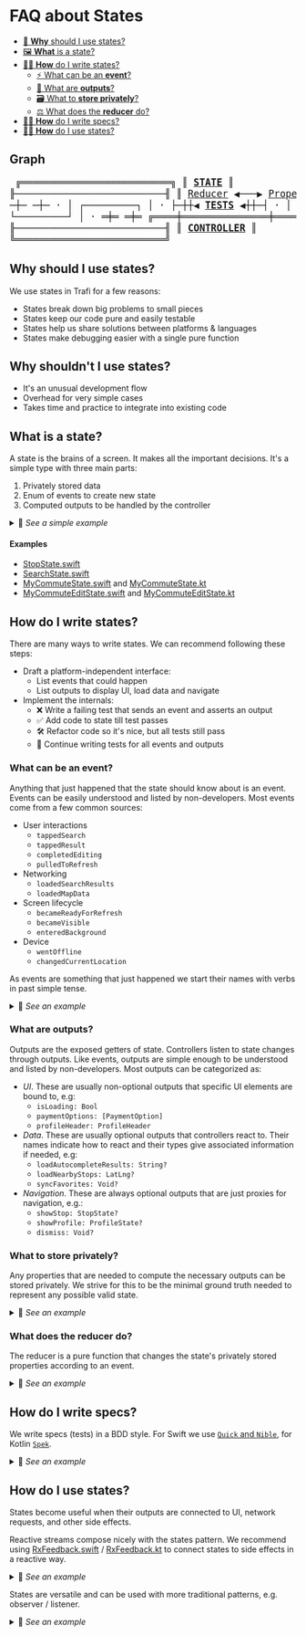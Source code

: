 # FAQ about States

- [🤔 **Why** should I use states?](#why-should-i-use-states)
- [🖼 **What** is a state?](#what-is-a-state)
- [👨‍🎨 **How** do I write states?](#how-do-i-write-states)
  - [⚡️ What can be an **event**?](#what-can-be-an-event)
  - [📣 What are **outputs**?](#what-are-outputs)
  - [🗃 What to **store privately**?](#what-to-store-privately)
  - [⚖️ What does the **reducer** do?](#what-does-the-reducer-do)
- [👨‍🔬 **How** do I write specs?](#how-do-i-write-specs)
- [👨‍🔧 **How** do I use states?](#how-do-i-use-states)

## Graph

<big><pre>
╔══════════════════════════╗
║          [**STATE**](#how-do-i-write-states)           ║
╟──────────────────────────╢
║ [Reducer](#what-does-the-reducer-do) ◀───▶ [Properties](#what-to-store-privately) ║
║    ▲               │     ║
║    │               ▼     ║
║  [Events](#what-can-be-an-event)         [Outputs](#what-are-outputs)  ║
╚════╪═══════════════╪═════╝
·   ─┼─             ─┼─
·    │  ┌─────────┐  │
·    ├─┼┼◀ [**TESTS**](#how-do-i-write-specs) ◀┼┼─┤
·    │  └─────────┘  │
·   ═╪═             ═╪═
╔════╪═══════════════╪═════╗
║    └─◀ [Feedback ↻](#how-do-i-use-states) ◀┘     ║
╟──────────────────────────╢
║        [**CONTROLLER**](#how-do-i-use-states)        ║
╚══════════════════════════╝
</pre></big>

## Why should I use states?

We use states in Trafi for a few reasons:
- States break down big problems to small pieces
- States keep our code pure and easily testable
- States help us share solutions between platforms & languages
- States make debugging easier with a single pure function

## Why shouldn't I use states?
- It's an unusual development flow
- Overhead for very simple cases
- Takes time and practice to integrate into existing code

## What is a state?

A state is the brains of a screen. It makes all the important decisions. It's a simple type with three main parts:
1. Privately stored data
2. Enum of events to create new state
3. Computed outputs to be handled by the controller

<details>
<summary>🔎 <i>See a simple example</i></summary>

#### Swift
```swift
struct CoinState {

  // 1. Privately stored data
  private var isHeads: Bool = true
  
  // 2. Enum of events
  enum Event {
    case flipToHeads
    case flipToTails
  }
  // .. to create new state
  static func reduce(state: CoinState, event: Event) -> CoinState {
    switch event {
    case .flipToHeads: return CoinState(isHeads: true)
    case .flipToTails: return CoinState(isHeads: false)
    }
  }
  
  // 3. Computed outputs to be handled by the controller
  var coinSide: String {
    return isHeads ? "Heads" : "Tails"
  }
}
```

#### Kotlin
```kotlin

data class CoinState(
    // 1. Privately stored data
    private val isHeads: Boolean = true
)

// 2. Enum of events
sealed class Event {
    object FlipToHeads : Event()
    object FlipToTails : Event()
}

// .. to create new state
fun CoinState.reduce(event: Event) = when(event) {
    FlipToHeads -> copy(isHeads = true)
    FlipToTails -> copy(isHeads = false)
}
  
// 3. Computed outputs to be handled by the controller
val CoinState.coinSide: String get() {
    return isHeads ? "Heads" : "Tails"
}

```

</details>

#### Examples
- [StopState.swift](https://github.com/trafi/trafi-publictransport-ios/blob/develop/PublicTransport/Stop/StopState.swift)
- [SearchState.swift](https://github.com/trafi/trafi-publictransport-ios/blob/develop/PublicTransport/Search/SearchState.swift)
- [MyCommuteState.swift](https://github.com/trafi/trafi-ios/blob/feature/my-commute/trafi/Code/MyCommute/MyCommuteState.swift) and [MyCommuteState.kt](https://github.com/trafi/trafi-android/blob/my-commute/trafi/src/main/java/com/trafi/android/ui/mycommute/MyCommuteState.kt)
- [MyCommuteEditState.swift](https://github.com/trafi/trafi-ios/blob/feature/my-commute/trafi/Code/MyCommute/MyCommuteEdit/MyCommuteEditState.swift) and [MyCommuteEditState.kt](https://github.com/trafi/trafi-android/blob/my-commute/trafi/src/main/java/com/trafi/android/ui/mycommute/edit/MyCommuteEditState.kt)

## How do I write states?
There are many ways to write states. We can recommend following these steps:
- Draft a platform-independent interface:
  - List events that could happen
  - List outputs to display UI, load data and navigate
- Implement the internals:
  - ❌ Write a failing test that sends an event and asserts an output
  - ✅ Add code to state till test passes
  - 🛠 Refactor code so it's nice, but all tests still pass
  - 🔁 Continue writing tests for all events and outputs

### What can be an event?
Anything that just happened that the state should know about is an event. Events can be easily understood and listed by non-developers. Most events come from a few common sources:
- User interactions
  - `tappedSearch`
  - `tappedResult`
  - `completedEditing`
  - `pulledToRefresh`
- Networking
  - `loadedSearchResults`
  - `loadedMapData`
- Screen lifecycle
  - `becameReadyForRefresh`
  - `becameVisible`
  - `enteredBackground`
- Device
  - `wentOffline`
  - `changedCurrentLocation`

As events are something that just happened we start their names with verbs in past simple tense.

<details>
<summary>🔎 <i>See an example</i></summary>
  
#### Swift
```swift
struct MyCommuteState {
  enum Event {
    case refetched(MyCommuteResponse)
    case wentOffline
    case loggedIn(Bool)
    case activatedTab(index: Int)
    case tappedFavorite(MyCommuteTrackStopFavorite)
    case tappedFeedback(MyCommuteUseCase, MyCommuteFeedbackRating)
    case completedFeedback(String)
  }
}
```

#### Kotlin
```kotlin
data class MyCommuteState(/**/)

sealed class Event {
    data class Refetched(val response: MyCommuteResponse) : Event()
    object WentOffline : Event()
    data class LoggedIn(val isLoggedIn: Boolean) : Event()
    data class ActivatedTab(val index: Int) : Event()
    data class TappedFavorite(val favorite: MyCommuteTrackStopFavorite) : Event()
    data class TappedFeedback(val feedback: Feedback) : Event()
    data class CompletedFeedback(val message: String) : Event()
}
```

</details>

### What are outputs?
Outputs are the exposed getters of state. Controllers listen to state changes through outputs. Like events, outputs are simple enough to be understood and listed by non-developers. Most outputs can be categorized as:
- _UI_. These are usually non-optional outputs that specific UI elements are bound to, e.g:
  - `isLoading: Bool`
  - `paymentOptions: [PaymentOption]`
  - `profileHeader: ProfileHeader`
- _Data_. These are usually optional outputs that controllers react to. Their names indicate how to react and their types give associated information if needed, e.g:
  - `loadAutocompleteResults: String?`
  - `loadNearbyStops: LatLng?`
  - `syncFavorites: Void?`
- _Navigation_. These are always optional outputs that are just proxies for navigation, e.g.:
  - `showStop: StopState?`
  - `showProfile: ProfileState?`
  - `dismiss: Void?`

### What to store privately?
Any properties that are needed to compute the necessary outputs can be stored privately. We strive for this to be the minimal ground truth needed to represent any possible valid state.

<details>
<summary>🔎 <i>See an example</i></summary>
  
#### Swift
```swift
struct PhoneVerificationState {
    private let phoneNumber: String
    private var waitBeforeRetrySeconds: Int
}
```

#### Kotlin
```kotlin
data class PhoneVerificationState(
    private val phoneNumber: String,
    private val waitBeforeRetrySeconds: Int
)
```

</details>

### What does the reducer do?
The reducer is a pure function that changes the state's privately stored properties according to an event.

<details>
<summary>🔎 <i>See an example</i></summary>
  
#### Swift
```swift
struct CoinState {
    private var isHeads: Bool = true

    static func reduce(_ state: CoinState, event: Event) -> CoinState {
        var result = state
        switch event {
        case .flipToHeads: result.isHeads = true
        case .flipToTails: result.isHeads = false
        }
        return result
    }
}
```

#### Kotlin
```kotlin
data class CoinState(private val isHeads: Boolean) {

    fun reduce(event: Event) = when(event) {
        FlipToHeads -> copy(isHeads = true)
        FlipToTails -> copy(isHeads = false)
    }
}
```

</details>


## How do I write specs?
We write specs (tests) in a BDD style. For Swift we use [`Quick` and `Nible`](https://github.com/Quick/Quick), for Kotlin [`Spek`](https://github.com/spekframework/spek).

<details>
<summary>🔎 <i>See an example</i></summary>
  
#### Swift
```swift
class MyCommuteSpec: QuickSpec {

    override func spec() {

        var state: MyCommuteState!
        beforeEach {
            state = .initial(response: .dummy, now: .h(10))
        }

        context("When offline") {

            it("Has no departues") {
                expect(state)
                    .after(.wentOffline)
                    .toTurn { $0.activeFavorites.flatMap { $0.departures }.isEmpty }
            }

            it("Has no disruptions") {
                expect(state)
                    .after(.wentOffline)
                    .toTurn { $0.activeFavorites.filter { $0.severity != .notAffected }.isEmpty }
            }
        }
    }
}
```

#### Kotlin
```kotlin
object NearbyStopsStateSpec : Spek({
    describe("Stops near me") {

        describe("when location is present") {
            var state = NearbyStopsState(hasLocation = true)
            beforeEach { state = NearbyStopsState(hasLocation = true) }

            describe("at start") {
                it("shows progress") { assertEquals(Ui.Progress, state.ui) }
                it("tries to load stops") { assertTrue(state.loadStops) }
            }
        }
    }
}
```

</details>


## How do I use states?
States become useful when their outputs are connected to UI, network requests, and other side effects.

Reactive streams compose nicely with the states pattern. We recommend using [RxFeedback.swift](https://github.com/NoTests/RxFeedback.swift) / [RxFeedback.kt](https://github.com/NoTests/RxFeedback.kt) to connect states to side effects in a reactive way.

<details>
<summary>🔎 <i>See an example</i></summary>
  
#### Swift
```swift
Driver.system(
        initialState: input,
        reduce: PhoneVerificationState.reduce,
        feedback: uiBindings() + dataBindings() + [produceOutput()])
    .drive()
    .disposed(by: rx_disposeBag)
```

</details>

States are versatile and can be used with more traditional patterns, e.g. observer / listener.

<details>
<summary>🔎 <i>See an example</i></summary>
  
#### Kotlin (Android)
```kotlin

private val machine = StateMachine(PhoneVerificationState("+00000000000"))

machine.subscribeWithAutoDispose(viewLifecycleOwner) { boundState, newState ->
    // do things with newState
}


// boring implementation below

typealias OnStateUpdate<T> = (boundState: T?, newState: T) -> Unit

interface StateListener<T : State<T, E>, in E> {
    fun onStateUpdated(oldState: T, newState: T)
}

interface State<out T : State<T, E>, in E> {
    fun reduce(event: E): T
}

class StateMachine<T : State<T, E>, E>(initial: T) {

    private val listeners = mutableListOf<StateListener<T, E>>()
    fun addListener(listener: StateListener<T, E>) = listeners.add(listener)
    fun removeListener(listener: StateListener<T, E>) = listeners.remove(listener)

    var state: T = initial
        private set(value) {
            val oldValue = field
            field = value
            listeners.forEach { it.onStateUpdated(oldValue, value) }
        }

    fun transition(event: E) {
        state = state.reduce(event)
    }

}

fun <T : State<T, E>, E> StateMachine<T, E>.subscribeWithAutoDispose(lifecycleOwner: LifecycleOwner,
                                                                     onUpdate: OnStateUpdate<T>) {

    val listener = object : StateListener<T, E> {
        override fun onStateUpdated(oldState: T, newState: T) = onUpdate(oldState, newState)
    }

    lifecycleOwner.lifecycle.addObserver(object : LifecycleObserver {
        // addObserver will call this if lifecycle is already in STARTED state
        @OnLifecycleEvent(Lifecycle.Event.ON_START)
        fun start() = addListener(listener)

        @OnLifecycleEvent(Lifecycle.Event.ON_STOP)
        fun stop() = removeListener(listener)
    })

    onUpdate(null, state)
}
```

</details>
